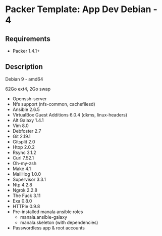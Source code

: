 # Packer Template: App Dev Debian - 4

## Requirements

* Packer 1.4.1+

## Description

Debian 9 - amd64

62Go ext4, 2Go swap

* Openssh-server
* Nfs support (nfs-common, cachefilesd)
* Ansible 2.6.5
* VirtualBox Guest Additions 6.0.4 (dkms, linux-headers)
* Alt Galaxy 1.4.1
* Vim 8.0
* Debfoster 2.7
* Git 2.19.1
* Gitsplit 2.0
* Htop 2.0.2
* Rsync 3.1.2
* Curl 7.52.1
* Oh-my-zsh
* Make 4.1
* MailHog 1.0.0
* Supervisor 3.3.1
* Ntp 4.2.8
* Ngrok 2.2.8
* The Fuck 3.11
* Exa 0.8.0
* HTTPie 0.9.8
* Pre-installed manala ansible roles
  * manala.ansible-galaxy
  * manala.skeleton (with dependencies)
* Passwordless app & root accounts
